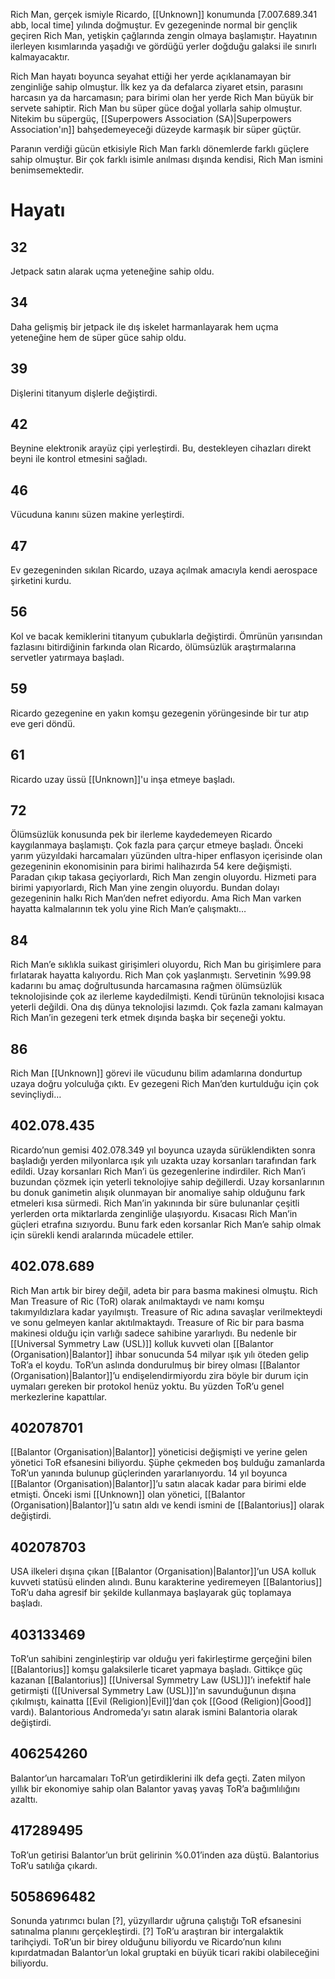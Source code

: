 Rich Man, gerçek ismiyle Ricardo, [[Unknown]] konumunda [7.007.689.341 abb, local time] yılında doğmuştur. Ev gezegeninde normal bir gençlik geçiren Rich Man, yetişkin çağlarında zengin olmaya başlamıştır. Hayatının ilerleyen kısımlarında yaşadığı ve gördüğü yerler doğduğu galaksi ile sınırlı kalmayacaktır.

Rich Man hayatı boyunca seyahat ettiği her yerde açıklanamayan bir zenginliğe sahip olmuştur. İlk kez ya da defalarca ziyaret etsin, parasını harcasın ya da harcamasın; para birimi olan her yerde Rich Man büyük bir servete sahiptir. Rich Man bu süper güce doğal yollarla sahip olmuştur. Nitekim bu süpergüç, [[Superpowers Association (SA)|Superpowers Association'ın]] bahşedemeyeceği düzeyde karmaşık bir süper güçtür.

Paranın verdiği gücün etkisiyle Rich Man farklı dönemlerde farklı güçlere sahip olmuştur. Bir çok farklı isimle anılması dışında kendisi, Rich Man ismini benimsemektedir.
# Hayatı
## 32
Jetpack satın alarak uçma yeteneğine sahip oldu.
## 34
Daha gelişmiş bir jetpack ile dış iskelet harmanlayarak hem uçma yeteneğine hem de süper güce sahip oldu.
## 39
Dişlerini titanyum dişlerle değiştirdi.
## 42
Beynine elektronik arayüz çipi yerleştirdi. Bu, destekleyen cihazları direkt beyni ile kontrol etmesini sağladı.
## 46
Vücuduna kanını süzen makine yerleştirdi.
## 47
Ev gezegeninden sıkılan Ricardo, uzaya açılmak amacıyla kendi aerospace şirketini kurdu.
## 56
Kol ve bacak kemiklerini titanyum çubuklarla değiştirdi. Ömrünün yarısından fazlasını bitirdiğinin farkında olan Ricardo, ölümsüzlük araştırmalarına servetler yatırmaya başladı.
## 59
Ricardo gezegenine en yakın komşu gezegenin yörüngesinde bir tur atıp eve geri döndü.
## 61
Ricardo uzay üssü [[Unknown]]'u inşa etmeye başladı.
## 72
Ölümsüzlük konusunda pek bir ilerleme kaydedemeyen Ricardo kaygılanmaya başlamıştı. Çok fazla para çarçur etmeye başladı. Önceki yarım yüzyıldaki harcamaları yüzünden ultra-hiper enflasyon içerisinde olan gezegeninin ekonomisinin para birimi halihazırda 54 kere değişmişti. Paradan çıkıp takasa geçiyorlardı, Rich Man zengin oluyordu. Hizmeti para birimi yapıyorlardı, Rich Man yine zengin oluyordu. Bundan dolayı gezegeninin halkı Rich Man’den nefret ediyordu. Ama Rich Man varken hayatta kalmalarının tek yolu yine Rich Man’e çalışmaktı…
## 84
Rich Man’e sıklıkla suikast girişimleri oluyordu, Rich Man bu girişimlere para fırlatarak hayatta kalıyordu. Rich Man çok yaşlanmıştı. Servetinin %99.98 kadarını bu amaç doğrultusunda harcamasına rağmen ölümsüzlük teknolojisinde çok az ilerleme kaydedilmişti. Kendi türünün teknolojisi kısaca yeterli değildi. Ona dış dünya teknolojisi lazımdı. Çok fazla zamanı kalmayan Rich Man’in gezegeni terk etmek dışında başka bir seçeneği yoktu.
## 86
Rich Man [[Unknown]] görevi ile vücudunu bilim adamlarına dondurtup uzaya doğru yolculuğa çıktı. Ev gezegeni Rich Man’den kurtulduğu için çok sevinçliydi…
## 402.078.435
Ricardo’nun gemisi 402.078.349 yıl boyunca uzayda sürüklendikten sonra başladığı yerden milyonlarca ışık yılı uzakta uzay korsanları tarafından fark edildi. Uzay korsanları Rich Man’i üs gezegenlerine indirdiler. Rich Man’i buzundan çözmek için yeterli teknolojiye sahip değillerdi. Uzay korsanlarının bu donuk ganimetin alışık olunmayan bir anomaliye sahip olduğunu fark etmeleri kısa sürmedi. Rich Man’in yakınında bir süre bulunanlar çeşitli yerlerden orta miktarlarda zenginliğe ulaşıyordu. Kısacası Rich Man’in güçleri etrafına sızıyordu. Bunu fark eden korsanlar Rich Man’e sahip olmak için sürekli kendi aralarında mücadele ettiler.
## 402.078.689
Rich Man artık bir birey değil, adeta bir para basma makinesi olmuştu. Rich Man Treasure of Ric (ToR) olarak anılmaktaydı ve namı komşu takımyıldızlara kadar yayılmıştı. Treasure of Ric adına savaşlar verilmekteydi ve sonu gelmeyen kanlar akıtılmaktaydı. Treasure of Ric bir para basma makinesi olduğu için varlığı sadece sahibine yararlıydı. Bu nedenle bir [[Universal Symmetry Law (USL)]] kolluk kuvveti olan [[Balantor (Organisation)|Balantor]] ihbar sonucunda 54 milyar ışık yılı öteden gelip ToR’a el koydu. ToR’un aslında dondurulmuş bir birey olması [[Balantor (Organisation)|Balantor]]’u endişelendirmiyordu zira böyle bir durum için uymaları gereken bir protokol henüz yoktu. Bu yüzden ToR’u genel merkezlerine kapattılar.
## 402078701
[[Balantor (Organisation)|Balantor]] yöneticisi değişmişti ve yerine gelen yönetici ToR efsanesini biliyordu. Şüphe çekmeden boş bulduğu zamanlarda ToR’un yanında bulunup güçlerinden yararlanıyordu. 14 yıl boyunca [[Balantor (Organisation)|Balantor]]’u satın alacak kadar para birimi elde etmişti. Önceki ismi [[Unknown]] olan yönetici, [[Balantor (Organisation)|Balantor]]’u satın aldı ve kendi ismini de [[Balantorius]] olarak değiştirdi.
## 402078703
USA ilkeleri dışına çıkan [[Balantor (Organisation)|Balantor]]’un USA kolluk kuvveti statüsü elinden alındı. Bunu karakterine yediremeyen [[Balantorius]] ToR’u daha agresif bir şekilde kullanmaya başlayarak güç toplamaya başladı. 
## 403133469
ToR’un sahibini zenginleştirip var olduğu yeri fakirleştirme gerçeğini bilen [[Balantorius]] komşu galaksilerle ticaret yapmaya başladı. Gittikçe güç kazanan [[Balantorius]] [[Universal Symmetry Law (USL)]]’ı inefektif hale getirmişti ([[Universal Symmetry Law (USL)]]’ın savunduğunun dışına çıkılmıştı, kainatta [[Evil (Religion)|Evil]]’dan çok [[Good (Religion)|Good]] vardı). Balantorious Andromeda’yı satın alarak ismini Balantoria olarak değiştirdi.
## 406254260
Balantor’un harcamaları ToR’un getirdiklerini ilk defa geçti. Zaten milyon yıllık bir ekonomiye sahip olan Balantor yavaş yavaş ToR’a bağımlılığını azalttı.
## 417289495
ToR’un getirisi Balantor’un brüt gelirinin %0.01’inden aza düştü. Balantorius ToR’u satılığa çıkardı.
## 5058696482
Sonunda yatırımcı bulan [?], yüzyıllardır uğruna çalıştığı ToR efsanesini satınalma planını gerçekleştirdi. [?] ToR’u araştıran bir intergalaktik tarihçiydi. ToR’un bir birey olduğunu biliyordu ve Ricardo’nun kılını kıpırdatmadan Balantor’un lokal gruptaki en büyük ticari rakibi olabileceğini biliyordu.